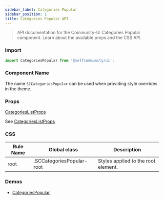 ```yaml
---
sidebar_label: Categories Popular 
sidebar_position: 1
title: Categories Popular API
---
```



> API documentation for the Community-UI Categories Popular component. Learn about the available props and the CSS API.

### Import 

```jsx
import CategoriesPopular from '@selfcommunity/ui';
```

### Component Name

The name `SCCategoriesPopular` can be used when providing style overrides in the theme.


### Props

[CategoriesListProps](../Interfaces/CategoriesListProps)

See [CategoriesListProps](../Component_API/categoriessuggestion/#categorieslist-props)


### CSS

|Rule Name|Global class|Description|
|---|---|---|
|root|.SCCategoriesPopular-root|Styles applied to the root element.|

### Demos

- [CategoriesPopular](../Components/categoriespopular)